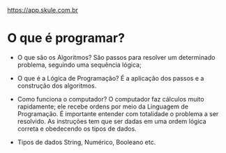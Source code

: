 https://app.skule.com.br

# O que é programar?

- O que são os Algoritmos?
São passos para resolver um determinado problema, seguindo uma sequência lógica;

- O que é a Lógica de Programação?
É a aplicação dos passos e a construção dos algoritmos.

- Como funciona o computador?
O computador faz cálculos muito rapidamente; ele recebe ordens por meio da Linguagem de Programação.
É importante entender com totalidade o problema a ser resolvido.
As instruções tem que ser dadas em uma ordem lógica correta e obedecendo os tipos de dados.

- Tipos de dados
String, Numérico, Booleano etc.

